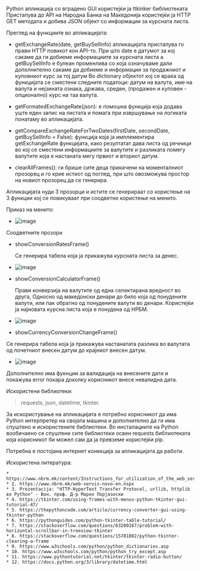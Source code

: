 Python апликација со вградено GUI користејќи ја ttkinker библиотеката 
Пристапува до API на Народна Банка на Македонија користејќи ја HTTP GET методата и добива JSON објект со информации за курсната листа.

Преглед на функциите во апликацијата:
* getExchangeRate(date, getBuySellInfo) апликацијата пристапува го прави HTTP повикот кон API-то. 
  При што date e датумот за кој сакаме да ги добиеме информациите за курсната листа а getBuySellInfo е булеан променлива со која означуваме дали дополнително сакаме да добиеме и информации за продажниот и куповниот курс за тој датум
  Во dictionary објектот кој се враќа од функцијата се сместени следните податоци: датум на валута, име на валута и нејзината ознака, држава, среден, (продажен и куповен - опционално) курс на таа валута.

* getFormatedExchangeRate(json): е помошна функција која додава уште еден запис на листата и помага при извршување на логиката понатаму во апликацијата.

* getCompareExchangeRateForTwoDates(firstDate, secondDate, getBuySellInfo = False): функција која ја имплементира getExchangeRate функцијата,
  како резултатат дава листа од речници во кој се сместени информациите за валутите и разликата помегу валутите која е настаната мегу првиот и вториот датум.

* clearAllFrames(): ги брише сите деца прикачени на моменталниот прозорец и го крие истиот од поглед, при што овозможува простор на новиот прозорец да се генерира.

Апликацијата нуди 3 прозорци и истите се генерираат со користење на 3 функции кој се повикуваат при соодветно користење на менито.


Приказ на менито:

* ![image](https://github.com/gkotlar/Python-app-utilizing-the-foreigh-exchange-API-of-NRBM/assets/147694259/ee6b7513-1ed7-47ba-aa63-6f5c109388db)

Соодветните прозори

* showConversionRatesFrame()
  
  Се генерира табела која ја прикажува курсната листа за денес.

* ![image](https://github.com/gkotlar/Python-app-utilizing-the-foreigh-exchange-API-of-NRBM/assets/147694259/dd0fe949-8a45-49c5-856e-ae7363bc5433)
  


* showConversionCalculatorFrame()
  
  Прави конверзија на валутите од една селектирана вредност во друга, Односно од македонски денари до било која од понудените валути, или пак обратно од понудените валути во денари.
  Користејќи ја најновата курсна листа која е понудена од НРБМ.
  
* ![image](https://github.com/gkotlar/Python-app-utilizing-the-foreigh-exchange-API-of-NRBM/assets/147694259/c0cba39b-cedc-40e9-955c-1765e749cf90)
  



* showCurrencyConversionChangeFrame()

 Се генерира табела која ја прикажува настанатата разлика во валутата од почетниот внесен датум до крајниот внесен датум.

* ![image](https://github.com/gkotlar/Python-app-utilizing-the-foreigh-exchange-API-of-NRBM/assets/147694259/9961ba5b-d1a6-4220-8b2d-55682d1ebf09)
  


Дополнително има фукнции за валидација на внесените дати и покажува error покара доколку корисникот внесе невалидна дата.
  

Искористени библиотеки:
>  requests,
>  json,
>  datetime,
>  tkinter.

За искористување на апликацијата е потребно корисникот да има Python интерпретер на својата машина и дополнително да ги има спуштено и искористените библиотеки.
Во инсталациите на Python вообичаено се спуштени сите библиотеки освен requests библиотеката која корисникот би можел сам да ја превземе користејќи pip.

Потребна е постојана интернет конекција за апликацијата да работи.

Искористена литература:

    * https://www.nbrm.mk/content/Instructions_for_utilization_of_the_web_service_of_the_NB_for_the_exchange_rate_list_and_the_exchange_rates_for_government_bodies.pdf
    * 2. https://www.nbrm.mk/web-servis-novo-en.nspx
    * 3. Prezentacija: "HTTP-HyperText Transfer Protocol, urllib, httplib во Python" - Вон. проф. Д-р Марко Порјазоски
    * 4. https://tkinter.com/using-frames-with-menus-python-tkinter-gui-tutorial-47/
    * 5. https://thepythoncode.com/article/currency-converter-gui-using-tkinter-python
    * 6. https://pythonguides.com/python-tkinter-table-tutorial/
    * 7. https://stackoverflow.com/questions/63200167/problem-with-horizontal-scrollbar-in-treeview-tkinter
    * 8. https://stackoverflow.com/questions/15781802/python-tkinter-clearing-a-frame
    * 9. https://www.w3schools.com/python/python_dictionaries.asp
    * 10. https://www.w3schools.com/python/python_try_except.asp
    * 11. https://www.pythontutorial.net/tkinter/tkinter-radio-button/
    * 12. https://docs.python.org/3/library/datetime.html
